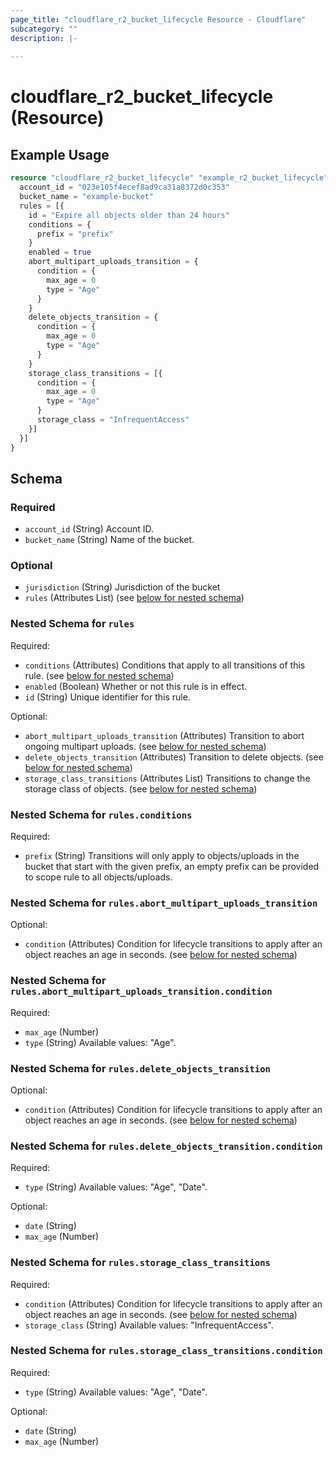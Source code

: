 ```yaml
---
page_title: "cloudflare_r2_bucket_lifecycle Resource - Cloudflare"
subcategory: ""
description: |-
  
---
```


# cloudflare_r2_bucket_lifecycle (Resource)



## Example Usage

```terraform
resource "cloudflare_r2_bucket_lifecycle" "example_r2_bucket_lifecycle" {
  account_id = "023e105f4ecef8ad9ca31a8372d0c353"
  bucket_name = "example-bucket"
  rules = [{
    id = "Expire all objects older than 24 hours"
    conditions = {
      prefix = "prefix"
    }
    enabled = true
    abort_multipart_uploads_transition = {
      condition = {
        max_age = 0
        type = "Age"
      }
    }
    delete_objects_transition = {
      condition = {
        max_age = 0
        type = "Age"
      }
    }
    storage_class_transitions = [{
      condition = {
        max_age = 0
        type = "Age"
      }
      storage_class = "InfrequentAccess"
    }]
  }]
}
```

<!-- schema generated by tfplugindocs -->
## Schema

### Required

- `account_id` (String) Account ID.
- `bucket_name` (String) Name of the bucket.

### Optional

- `jurisdiction` (String) Jurisdiction of the bucket
- `rules` (Attributes List) (see [below for nested schema](#nestedatt--rules))

<a id="nestedatt--rules"></a>
### Nested Schema for `rules`

Required:

- `conditions` (Attributes) Conditions that apply to all transitions of this rule. (see [below for nested schema](#nestedatt--rules--conditions))
- `enabled` (Boolean) Whether or not this rule is in effect.
- `id` (String) Unique identifier for this rule.

Optional:

- `abort_multipart_uploads_transition` (Attributes) Transition to abort ongoing multipart uploads. (see [below for nested schema](#nestedatt--rules--abort_multipart_uploads_transition))
- `delete_objects_transition` (Attributes) Transition to delete objects. (see [below for nested schema](#nestedatt--rules--delete_objects_transition))
- `storage_class_transitions` (Attributes List) Transitions to change the storage class of objects. (see [below for nested schema](#nestedatt--rules--storage_class_transitions))

<a id="nestedatt--rules--conditions"></a>
### Nested Schema for `rules.conditions`

Required:

- `prefix` (String) Transitions will only apply to objects/uploads in the bucket that start with the given prefix, an empty prefix can be provided to scope rule to all objects/uploads.


<a id="nestedatt--rules--abort_multipart_uploads_transition"></a>
### Nested Schema for `rules.abort_multipart_uploads_transition`

Optional:

- `condition` (Attributes) Condition for lifecycle transitions to apply after an object reaches an age in seconds. (see [below for nested schema](#nestedatt--rules--abort_multipart_uploads_transition--condition))

<a id="nestedatt--rules--abort_multipart_uploads_transition--condition"></a>
### Nested Schema for `rules.abort_multipart_uploads_transition.condition`

Required:

- `max_age` (Number)
- `type` (String) Available values: "Age".



<a id="nestedatt--rules--delete_objects_transition"></a>
### Nested Schema for `rules.delete_objects_transition`

Optional:

- `condition` (Attributes) Condition for lifecycle transitions to apply after an object reaches an age in seconds. (see [below for nested schema](#nestedatt--rules--delete_objects_transition--condition))

<a id="nestedatt--rules--delete_objects_transition--condition"></a>
### Nested Schema for `rules.delete_objects_transition.condition`

Required:

- `type` (String) Available values: "Age", "Date".

Optional:

- `date` (String)
- `max_age` (Number)



<a id="nestedatt--rules--storage_class_transitions"></a>
### Nested Schema for `rules.storage_class_transitions`

Required:

- `condition` (Attributes) Condition for lifecycle transitions to apply after an object reaches an age in seconds. (see [below for nested schema](#nestedatt--rules--storage_class_transitions--condition))
- `storage_class` (String) Available values: "InfrequentAccess".

<a id="nestedatt--rules--storage_class_transitions--condition"></a>
### Nested Schema for `rules.storage_class_transitions.condition`

Required:

- `type` (String) Available values: "Age", "Date".

Optional:

- `date` (String)
- `max_age` (Number)


